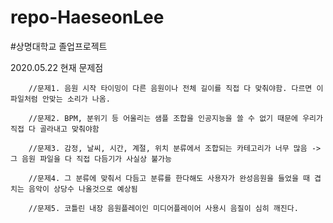 # repo-HaeseonLee
#상명대학교 졸업프로젝트

2020.05.22 현재 문제점

        //문제1. 음원 시작 타이밍이 다른 음원이나 전체 길이를 직접 다 맞춰야함. 다르면 이 파일처럼 안맞는 소리가 나옴.
        
        //문제2. BPM, 분위기 등 어울리는 샘플 조합을 인공지능을 쓸 수 없기 때문에 우리가 직접 다 골라내고 맞춰야함
        
        //문제3. 감정, 날씨, 시간, 계절, 위치 분류에서 조합되는 카테고리가 너무 많음 -> 그 음원 파일을 다 직접 다듬기가 사실상 불가능
        
        //문제4. 그 분류에 맞춰서 다듬고 분류를 한다해도 사용자가 완성음원을 들었을 때 겹치는 음악이 상당수 나올것으로 예상됨
        
        //문제5. 코틀린 내장 음원플레이인 미디어플레이어 사용시 음질이 심히 깨진다.
